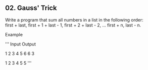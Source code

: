 ## 02. Gauss' Trick

Write a program that sum all numbers in a list in the following order: <br>
first + last, first + 1 + last - 1, first + 2 + last - 2, … first + n, last - n.

Example

'''
Input        	    Output

1 2 3 4 5	        6 6 3

1 2 3 4     	    5 5
'''

